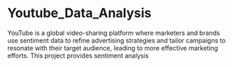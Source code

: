 # Youtube_Data_Analysis
YouTube is a global video-sharing platform where marketers and brands use sentiment data to refine advertising strategies and tailor campaigns to resonate with their target audience, leading to more effective marketing efforts. This project provides sentiment analysis
